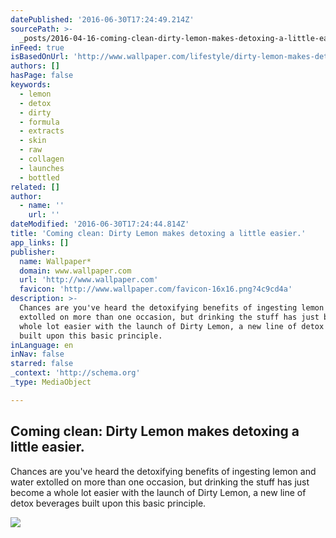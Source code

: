 ```yaml
---
datePublished: '2016-06-30T17:24:49.214Z'
sourcePath: >-
  _posts/2016-04-16-coming-clean-dirty-lemon-makes-detoxing-a-little-easier-or-l.md
inFeed: true
isBasedOnUrl: 'http://www.wallpaper.com/lifestyle/dirty-lemon-makes-detoxing-a-little-easier'
authors: []
hasPage: false
keywords:
  - lemon
  - detox
  - dirty
  - formula
  - extracts
  - skin
  - raw
  - collagen
  - launches
  - bottled
related: []
author:
  - name: ''
    url: ''
dateModified: '2016-06-30T17:24:44.814Z'
title: 'Coming clean: Dirty Lemon makes detoxing a little easier.'
app_links: []
publisher:
  name: Wallpaper*
  domain: www.wallpaper.com
  url: 'http://www.wallpaper.com'
  favicon: 'http://www.wallpaper.com/favicon-16x16.png?4c9cd4a'
description: >-
  Chances are you've heard the detoxifying benefits of ingesting lemon and water
  extolled on more than one occasion, but drinking the stuff has just become a
  whole lot easier with the launch of Dirty Lemon, a new line of detox beverages
  built upon this basic principle.
inLanguage: en
inNav: false
starred: false
_context: 'http://schema.org'
_type: MediaObject

---
```

<article style=""><h1>Coming clean: Dirty Lemon makes detoxing a little easier.</h1><p>Chances are you've heard the detoxifying benefits of ingesting lemon and water extolled on more than one occasion, but drinking the stuff has just become a whole lot easier with the launch of Dirty Lemon, a new line of detox beverages built upon this basic principle.</p><img src="https://s3-us-west-2.amazonaws.com/the-grid-img/p/bc29a016702f10e4208d83bd2f675ddae3d03329.jpg" /></article>